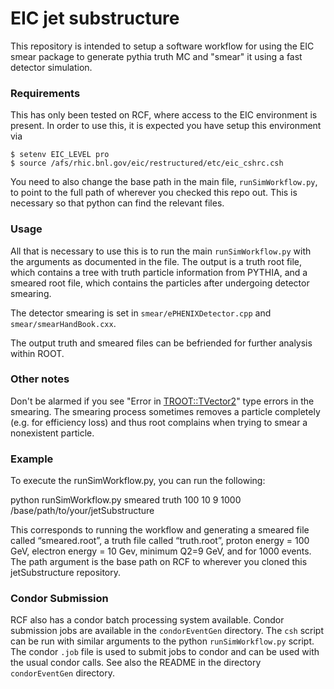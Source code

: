 # EIC jet substructure 

This repository is intended to setup a software workflow for using the EIC smear package to generate pythia truth MC and "smear" it using a fast detector simulation. 


### Requirements

This has only been tested on RCF, where access to the EIC environment is present. In order to use this, it is expected you have setup this environment via

```
$ setenv EIC_LEVEL pro 
$ source /afs/rhic.bnl.gov/eic/restructured/etc/eic_cshrc.csh

```

You need to also change the base path in the main file, `runSimWorkflow.py`, to point to the full path of wherever you checked this repo out. This is necessary so that python can find the relevant files.

### Usage
All that is necessary to use this is to run the main `runSimWorkflow.py` with the arguments as documented in the file. The output is a truth root file, which contains a tree with truth particle information from PYTHIA, and a smeared root file, which contains the particles after undergoing detector smearing.

The detector smearing is set in `smear/ePHENIXDetector.cpp` and `smear/smearHandBook.cxx`.

The output truth and smeared files can be befriended for further analysis within ROOT.


### Other notes

Don't be alarmed if you see "Error in <TROOT::TVector2>" type errors in the smearing. The smearing process sometimes removes a particle completely (e.g. for efficiency loss) and thus root complains when trying to smear a nonexistent particle.

### Example

To execute the runSimWorkflow.py, you can run the following:

python runSimWorkflow.py smeared truth 100 10 9 1000 /base/path/to/your/jetSubstructure

This corresponds to running the workflow and generating a smeared file called “smeared.root”, a truth file called “truth.root”, proton energy = 100 GeV, electron energy = 10 Gev, minimum Q2=9 GeV, and for 1000 events. The path argument is the base path on RCF to wherever you cloned this jetSubstructure repository.

### Condor Submission

RCF also has a condor batch processing system available. Condor submission jobs are available in the `condorEventGen` directory. The `csh` script can be run with similar arguments to the python `runSimWorkflow.py` script. The condor `.job` file is used to submit jobs to condor and can be used with the usual condor calls. See also the README in the directory `condorEventGen` directory.